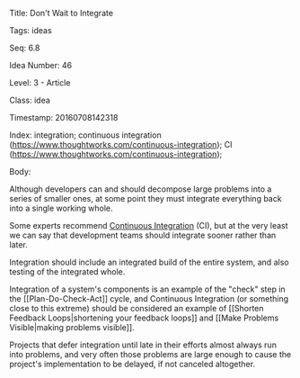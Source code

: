 Title:  Don't Wait to Integrate

Tags:   ideas

Seq:    6.8

Idea Number: 46

Level:  3 - Article

Class:  idea

Timestamp: 20160708142318

Index:  integration; continuous integration (https://www.thoughtworks.com/continuous-integration); CI (https://www.thoughtworks.com/continuous-integration); 

Body:

Although developers can and should decompose large problems into a series of smaller ones, at some point they must integrate everything back into a single working whole.

Some experts recommend [Continuous Integration](https://en.wikipedia.org/wiki/Continuous_integration) (CI), but at the very least we can say that development teams should integrate sooner rather than later.

Integration should include an integrated build of the entire system, and also testing of the integrated whole.

Integration of a system's components is an example of the "check" step in the [[Plan-Do-Check-Act]] cycle, and Continuous Integration (or something close to this extreme) should be considered an example of [[Shorten Feedback Loops|shortening your feedback loops]] and [[Make Problems Visible|making problems visible]].

Projects that defer integration until late in their efforts almost always run into problems, and very often those problems are large enough to cause the project's implementation to be delayed, if not canceled altogether.

